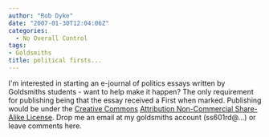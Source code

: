 ```yaml
---
author: "Rob Dyke"
date: "2007-01-30T12:04:06Z"
categories:
  - No Overall Control
tags:
- Goldsmiths
title: political firsts...
---
```

I'm interested in starting an e-journal of politics essays written by Goldsmiths students - want to help make it happen? The only requirement for publishing being that the essay received a First when marked. Publishing would be under the [Creative Commons](http://creativecommons.org) [Attribution Non-Commercial Share-Alike License](http://creativecommons.org/licenses/by-nc-sa/2.0/). Drop me an email at my goldsmiths account (ss601rd@...) or leave comments here.
